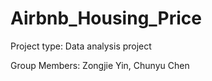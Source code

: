 # Airbnb_Housing_Price

Project type: Data analysis project

Group Members: Zongjie Yin, Chunyu Chen
